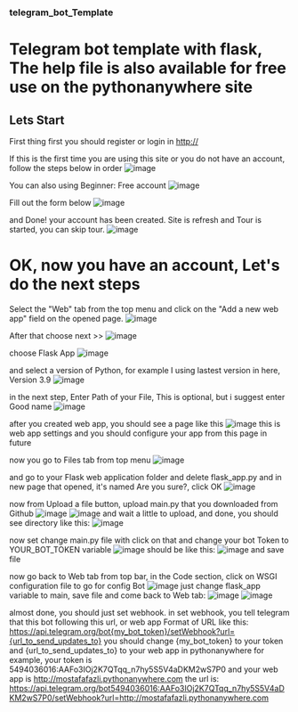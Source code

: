 ### telegram_bot_Template
# Telegram bot template with flask, The help file is also available for free use on the pythonanywhere site

## Lets Start
First thing first you should register or login in [http://](https://www.pythonanywhere.com/)

If this is the first time you are using this site or you do not have an account, follow the steps below in order
![image](https://user-images.githubusercontent.com/69136464/185737678-75313085-5e7d-4d32-aea9-de7c067b6e69.png)

You can also using Beginner: Free account
![image](https://user-images.githubusercontent.com/69136464/185737732-faeb70fa-6686-4dfb-b9c4-548d4f6f2426.png)

Fill out the form below
![image](https://user-images.githubusercontent.com/69136464/185737870-541c53f6-ed67-4725-b546-b2d699d3a3c5.png)

and Done! your account has been created. Site is refresh and Tour is started, you can skip tour.
![image](https://user-images.githubusercontent.com/69136464/185737984-998652ee-a323-4582-b358-514fab2b472d.png)


# OK, now you have an account, Let's do the next steps
Select the "Web" tab from the top menu and click on the "Add a new web app" field on the opened page.
![image](https://user-images.githubusercontent.com/69136464/185738200-b2f00e35-cdef-4720-a7e7-c824a8aa2a69.png)


After that choose next >>
![image](https://user-images.githubusercontent.com/69136464/185738264-0b1c67e3-6512-4538-a6ac-990e22fc05cc.png)

choose Flask App
![image](https://user-images.githubusercontent.com/69136464/185738282-f4fc9212-8019-4743-81bf-01d5011664b3.png)

and select a version of Python, for example I using lastest version in here, Version 3.9
![image](https://user-images.githubusercontent.com/69136464/185738317-be38d47b-e92e-491e-af8f-eedc30467197.png)

in the next step, Enter Path of your File, This is optional, but i suggest enter Good name
![image](https://user-images.githubusercontent.com/69136464/185738379-9e1f3c9b-8a68-4613-b485-c25ec5c22936.png)

after you created web app, you should see a page like this
![image](https://user-images.githubusercontent.com/69136464/185756421-99854fbc-c833-4c7c-a613-6517a8d08c34.png)
this is web app settings and you should configure your app from this page in future

now you go to Files tab from top menu
![image](https://user-images.githubusercontent.com/69136464/185756481-a9ae0c7a-e21d-4f5c-915b-8708f9baa1cb.png)

and go to your Flask web application folder and delete flask_app.py and in new page that opened, it's named Are you sure?, click OK
![image](https://user-images.githubusercontent.com/69136464/185756578-4a803f32-3f02-4cdf-a1ac-80efe9f268d3.png)

now from Upload a file button, upload main.py that you downloaded from Github
![image](https://user-images.githubusercontent.com/69136464/185756638-d2c748c3-890e-4d5b-9600-0934ff3be2eb.png)
![image](https://user-images.githubusercontent.com/69136464/185756672-26f51e9b-a1cf-4ce4-a499-466c92027838.png)
and wait a little to upload, and done, you should see directory like this:
![image](https://user-images.githubusercontent.com/69136464/185756701-cdf233f9-233e-424c-b80d-e18fd54ce24b.png)

now set change main.py file with click on that and change your bot Token to YOUR_BOT_TOKEN variable
![image](https://user-images.githubusercontent.com/69136464/185757180-31f6bdc8-aecf-4aad-b6d3-3714f393a152.png)
should be like this:
![image](https://user-images.githubusercontent.com/69136464/185757211-1eac1fdd-03da-47c8-9215-cd2e8cb195d2.png)
and save file

now go back to Web tab from top bar, in the Code section, click on WSGI configuration file to go for config Bot
![image](https://user-images.githubusercontent.com/69136464/185756870-a3ae969d-70f3-4b43-a612-dff85e676f8d.png)
just change flask_app variable to main, save file and come back to Web tab:
![image](https://user-images.githubusercontent.com/69136464/185756981-139770ba-876b-45ff-a297-298e8bc37276.png)
![image](https://user-images.githubusercontent.com/69136464/185757727-660f13a0-c88e-414d-8019-571c60498d64.png)


almost done, you should just set webhook.
in set webhook, you tell telegram that this bot following this url, or web app
Format of URL like this:
https://api.telegram.org/bot{my_bot_token}/setWebhook?url={url_to_send_updates_to}
you should change {my_bot_token} to your token and {url_to_send_updates_to} to your web app in pythonanywhere
for example, your token is 5494036016:AAFo3IOj2K7QTqq_n7hy5S5V4aDKM2wS7P0 and your web app is http://mostafafazli.pythonanywhere.com
the url is:
https://api.telegram.org/bot5494036016:AAFo3IOj2K7QTqq_n7hy5S5V4aDKM2wS7P0/setWebhook?url=http://mostafafazli.pythonanywhere.com
